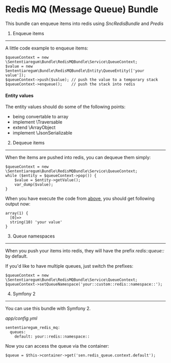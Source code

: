 Redis MQ (Message Queue) Bundle
===============================

This bundle can enqueue items into redis using *SncRedisBundle* and *Predis*

1) Enqueue items
----------------

A little code example to enqueue items:

    $queueContext = new \Sententiaregum\Bundle\RedisMQBundle\Service\QueueContext;
    $value = new Sententiaregum\Bundle\RedisMQBundle\Entity\QueueEntity(['your value']);
    $queueContext->push($value); // push the value to a temporary stack
    $queueContext->enqueue();    // push the stack into redis
    
#### Entity values

The entity values should do some of the following points:

  - being convertable to array
  - implement \Traversable
  - extend \ArrayObject
  - implement \JsonSerializable


2) Dequeue items
----------------

When the items are pushed into redis, you can dequeue them simply:

    $queueContext = new \Sententiaregum\Bundle\RedisMQBundle\Service\QueueContext;
    while ($entity = $queueContext->pop()) {
        $value = $entity->getValue();
        var_dump($value);
    }
    
When you have execute the code from [above](#enqueue-items), you should get following output now:

    array(1) {
      [0]=>
      string(10) 'your value'
    }


3) Queue namespaces
-------------------

When you push your items into redis, they will have the prefix *redis::queue::* by default.

If you'd like to have multiple queues, just switch the prefixes:

    $queueContext = new \Sententiaregum\Bundle\RedisMQBundle\Service\QueueContext;
    $queueContext->setQueueNamespace('your::custom::redis::namespace::');


4) Symfony 2
------------

You can use this bundle with Symfony 2.

*app/config.yml*

    sententiaregum_redis_mq:
      queues:
        default: your::redis::namespace::


Now you can access the queue via the container:

    $queue = $this->container->get('sen.redis_queue.context.default');
